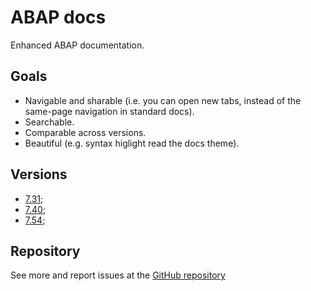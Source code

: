 # ABAP docs

Enhanced ABAP documentation.

## Goals

- Navigable and sharable (i.e. you can open new tabs, instead of the same-page navigation in standard docs).
- Searchable. 
- Comparable across versions.
- Beautiful (e.g. syntax higlight read the docs theme).

## Versions

- [7.31](./7.31/abenabap);
- [7.40](./7.31/abenabap);
- [7.54](./7.31/abenabap);


## Repository

See more and report issues at the [GitHub repository](https://github.com/EduardoCopat/abap-docs)